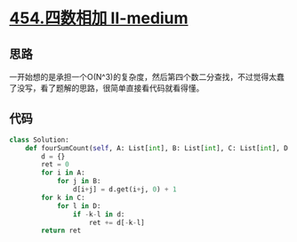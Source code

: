 # [454.四数相加 II-medium](https://leetcode-cn.com/problems/4sum-ii/)

## 思路
一开始想的是承担一个O(N^3)的复杂度，然后第四个数二分查找，不过觉得太蠢了没写，看了题解的思路，很简单直接看代码就看得懂。

## 代码
```python
class Solution:
    def fourSumCount(self, A: List[int], B: List[int], C: List[int], D: List[int]) -> int:
        d = {}
        ret = 0
        for i in A:
            for j in B:
                d[i+j] = d.get(i+j, 0) + 1
        for k in C:
            for l in D:
                if -k-l in d:
                    ret += d[-k-l]
        return ret
```
